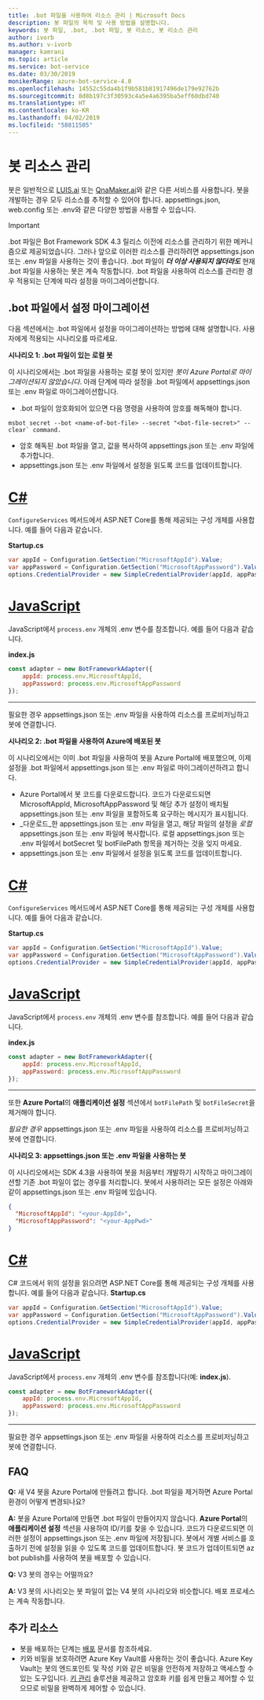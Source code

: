 ```yaml
---
title: .bot 파일을 사용하여 리소스 관리 | Microsoft Docs
description: 봇 파일의 목적 및 사용 방법을 설명합니다.
keywords: 봇 파일, .bot, .bot 파일, 봇 리소스, 봇 리소스 관리
author: ivorb
ms.author: v-ivorb
manager: kamrani
ms.topic: article
ms.service: bot-service
ms.date: 03/30/2019
monikerRange: azure-bot-service-4.0
ms.openlocfilehash: 14552c55da4b1f9b581b81917496de179e92762b
ms.sourcegitcommit: 8d8b197c3f30593c4a5e4a6395ba5eff60dbd740
ms.translationtype: HT
ms.contentlocale: ko-KR
ms.lasthandoff: 04/02/2019
ms.locfileid: "58811505"
---
```

# <a name="manage-bot-resources"></a>봇 리소스 관리

봇은 일반적으로 [LUIS.ai](https://luis.ai) 또는 [QnaMaker.ai](https://qnamaker.ai)와 같은 다른 서비스를 사용합니다. 봇을 개발하는 경우 모두 리소스를 추적할 수 있어야 합니다. appsettings.json, web.config 또는 .env와 같은 다양한 방법을 사용할 수 있습니다. 

> [!IMPORTANT]
> .bot 파일은 Bot Framework SDK 4.3 릴리스 이전에 리소스를 관리하기 위한 메커니즘으로 제공되었습니다. 그러나 앞으로 이러한 리소스를 관리하려면 appsettings.json 또는 .env 파일을 사용하는 것이 좋습니다. .bot 파일이 **_더 이상 사용되지 않더라도_** 현재 .bot 파일을 사용하는 봇은 계속 작동합니다. .bot 파일을 사용하여 리소스를 관리한 경우 적용되는 단계에 따라 설정을 마이그레이션합니다. 

## <a name="migrating-settings-from-bot-file"></a>.bot 파일에서 설정 마이그레이션
다음 섹션에서는 .bot 파일에서 설정을 마이그레이션하는 방법에 대해 설명합니다. 사용자에게 적용되는 시나리오를 따르세요.

**시나리오 1: .bot 파일이 있는 로컬 봇**

이 시나리오에서는 .bot 파일을 사용하는 로컬 봇이 있지만 _봇이 Azure Portal로 마이그레이션되지 않았습니다_. 아래 단계에 따라 설정을 .bot 파일에서 appsettings.json 또는 .env 파일로 마이그레이션합니다.

- .bot 파일이 암호화되어 있으면 다음 명령을 사용하여 암호를 해독해야 합니다.

```cli
msbot secret --bot <name-of-bot-file> --secret "<bot-file-secret>" --clear` command.
```

- 암호 해독된 .bot 파일을 열고, 값을 복사하여 appsettings.json 또는 .env 파일에 추가합니다.
- appsettings.json 또는 .env 파일에서 설정을 읽도록 코드를 업데이트합니다.

# <a name="ctabcsharp"></a>[C#](#tab/csharp)

`ConfigureServices` 메서드에서 ASP.NET Core를 통해 제공되는 구성 개체를 사용합니다. 예를 들어 다음과 같습니다. 

**Startup.cs**
```csharp
var appId = Configuration.GetSection("MicrosoftAppId").Value;
var appPassword = Configuration.GetSection("MicrosoftAppPassword").Value;
options.CredentialProvider = new SimpleCredentialProvider(appId, appPassword);
```
# <a name="javascripttabjs"></a>[JavaScript](#tab/js)

JavaScript에서 `process.env` 개체의 .env 변수를 참조합니다. 예를 들어 다음과 같습니다.
   
**index.js**

```js
const adapter = new BotFrameworkAdapter({
    appId: process.env.MicrosoftAppId,
    appPassword: process.env.MicrosoftAppPassword
});
```
---

필요한 경우 appsettings.json 또는 .env 파일을 사용하여 리소스를 프로비저닝하고 봇에 연결합니다.

**시나리오 2: .bot 파일을 사용하여 Azure에 배포된 봇**

이 시나리오에서는 이미 .bot 파일을 사용하여 봇을 Azure Portal에 배포했으며, 이제 설정을 .bot 파일에서 appsettings.json 또는 .env 파일로 마이그레이션하려고 합니다.

- Azure Portal에서 봇 코드를 다운로드합니다. 코드가 다운로드되면 MicrosoftAppId, MicrosoftAppPassword 및 해당 추가 설정이 배치될 appsettings.json 또는 .env 파일을 포함하도록 요구하는 메시지가 표시됩니다. 
- _다운로드_한 appsettings.json 또는 .env 파일을 열고, 해당 파일의 설정을 _로컬_ appsettings.json 또는 .env 파일에 복사합니다. 로컬 appsettings.json 또는 .env 파일에서 botSecret 및 botFilePath 항목을 제거하는 것을 잊지 마세요.
- appsettings.json 또는 .env 파일에서 설정을 읽도록 코드를 업데이트합니다.

# <a name="ctabcsharp"></a>[C#](#tab/csharp)
`ConfigureServices` 메서드에서 ASP.NET Core를 통해 제공되는 구성 개체를 사용합니다. 예를 들어 다음과 같습니다. 

**Startup.cs**
```csharp
var appId = Configuration.GetSection("MicrosoftAppId").Value;
var appPassword = Configuration.GetSection("MicrosoftAppPassword").Value;
options.CredentialProvider = new SimpleCredentialProvider(appId, appPassword);
```
# <a name="javascripttabjs"></a>[JavaScript](#tab/js)
JavaScript에서 `process.env` 개체의 .env 변수를 참조합니다. 예를 들어 다음과 같습니다.
   
**index.js**

```js
const adapter = new BotFrameworkAdapter({
    appId: process.env.MicrosoftAppId,
    appPassword: process.env.MicrosoftAppPassword
});
```
---

또한 **Azure Portal**의 **애플리케이션 설정** 섹션에서 `botFilePath` 및 `botFileSecret`을 제거해야 합니다.

_필요한 경우_ appsettings.json 또는 .env 파일을 사용하여 리소스를 프로비저닝하고 봇에 연결합니다.

**시나리오 3: appsettings.json 또는 .env 파일을 사용하는 봇**

이 시나리오에서는 SDK 4.3을 사용하여 봇을 처음부터 개발하기 시작하고 마이그레이션할 기존 .bot 파일이 없는 경우를 처리합니다. 봇에서 사용하려는 모든 설정은 아래와 같이 appsettings.json 또는 .env 파일에 있습니다.

```JSON
{
  "MicrosoftAppId": "<your-AppId>",
  "MicrosoftAppPassword": "<your-AppPwd>"
}
```

# <a name="ctabcsharp"></a>[C#](#tab/csharp)

C# 코드에서 위의 설정을 읽으려면 ASP.NET Core를 통해 제공되는 구성 개체를 사용합니다. 예를 들어 다음과 같습니다. **Startup.cs**
```csharp
var appId = Configuration.GetSection("MicrosoftAppId").Value;
var appPassword = Configuration.GetSection("MicrosoftAppPassword").Value;
options.CredentialProvider = new SimpleCredentialProvider(appId, appPassword);
```

# <a name="javascripttabjs"></a>[JavaScript](#tab/js)
JavaScript에서 `process.env` 개체의 .env 변수를 참조합니다(예: **index.js**).
```js
const adapter = new BotFrameworkAdapter({
    appId: process.env.MicrosoftAppId,
    appPassword: process.env.MicrosoftAppPassword
});
```

---

필요한 경우 appsettings.json 또는 .env 파일을 사용하여 리소스를 프로비저닝하고 봇에 연결합니다.


## <a name="faq"></a>FAQ
**Q:** 새 V4 봇을 Azure Portal에 만들려고 합니다. .bot 파일을 제거하면 Azure Portal 환경이 어떻게 변경되나요?

**A:** 봇을 Azure Portal에 만들면 .bot 파일이 만들어지지 않습니다. **Azure Portal**의 **애플리케이션 설정** 섹션을 사용하여 ID/키를 찾을 수 있습니다. 코드가 다운로드되면 이러한 설정이 appsettings.json 또는 .env 파일에 저장됩니다. 봇에서 개별 서비스를 호출하기 전에 설정을 읽을 수 있도록 코드를 업데이트합니다. 봇 코드가 업데이트되면 az bot publish를 사용하여 봇을 배포할 수 있습니다.

**Q:** V3 봇의 경우는 어떨까요?

**A:** V3 봇의 시나리오는 봇 파일이 없는 V4 봇의 시나리오와 비슷합니다. 배포 프로세스는 계속 작동합니다. 

## <a name="additional-resources"></a>추가 리소스
- 봇을 배포하는 단계는 [배포](../bot-builder-deploy-az-cli.md) 문서를 참조하세요.
- 키와 비밀을 보호하려면 Azure Key Vault를 사용하는 것이 좋습니다. Azure Key Vault는 봇의 엔드포인트 및 작성 키와 같은 비밀을 안전하게 저장하고 액세스할 수 있는 도구입니다. [키 관리](https://docs.microsoft.com/en-us/azure/key-vault/key-vault-whatis) 솔루션을 제공하고 암호화 키를 쉽게 만들고 제어할 수 있으므로 비밀을 완벽하게 제어할 수 있습니다.


<!--

# Manage resources with a .bot file

Bots usually consume lots of different services, such as [LUIS.ai](https://luis.ai) or [QnaMaker.ai](https://qnamaker.ai). When you are developing a bot, there is no uniform place to store the metadata about the services that are in use.  This prevents us from building tooling that looks at a bot as a whole.

To address this problem, we have created a **.bot file** to act as the place to bring all service references together in one place to 
enable tooling.  For example, the Bot Framework Emulator ([V4](https://aka.ms/Emulator-wiki-getting-started)) uses a  .bot file to create a unified view over the connected services your bot consumes.  

With a .bot file, you can register services like:

* **Localhost** local debugger endpoints
* [**Azure Bot Service**](https://azure.microsoft.com/en-us/services/bot-service/) Azure Bot Service registrations.
* [**LUIS.AI**](https://www.luis.ai/) LUIS gives your bot the ability to communicate with people using natural language.. 
* [**QnA Maker**](https://qnamaker.ai/) Build, train and publish a simple question and answer bot based on FAQ URLs, structured documents or editorial content in minutes.
* [**Dispatch**](https://github.com/Microsoft/botbuilder-tools/tree/master/packages/Dispatch) models for dispatching across multiple services.
* [**Azure Application Insights**](https://azure.microsoft.com/en-us/services/application-insights/) for insights and bot analytics.
* [**Azure Blob Storage**](https://azure.microsoft.com/en-us/services/storage/blobs/) for bot state persistence. 
* [**Azure Cosmos DB**](https://azure.microsoft.com/en-us/services/cosmos-db/) - globally distributed, multi-model database service to persist bot state.

Apart from these, your bot might rely on other custom services. You can leverage the [generic service](https://github.com/Microsoft/botbuilder-tools/blob/master/packages/MSBot/docs/add-services.md) capability to connect a generic service configuration.

## When is a .bot file created? 
- If you create a bot using [Azure Bot Service](https://ms.portal.azure.com/#blade/Microsoft_Azure_Marketplace/GalleryResultsListBlade/selectedSubMenuItemId/%7B%22menuItemId%22%3A%22gallery%2FCognitiveServices_MP%2FBotService%22%2C%22resourceGroupId%22%3A%22%22%2C%22resourceGroupLocation%22%3A%22%22%2C%22dontDiscardJourney%22%3Afalse%2C%22launchingContext%22%3A%7B%22source%22%3A%5B%22GalleryFeaturedMenuItemPart%22%5D%2C%22menuItemId%22%3A%22CognitiveServices_MP%22%2C%22subMenuItemId%22%3A%22BotService%22%7D%7D), a .bot file is automatically created for you with list of connected services provisioned. The .bot is encrypted by default.
- If you create a bot using Bot Framework V4 SDK [Template](https://marketplace.visualstudio.com/items?itemName=BotBuilder.botbuilderv4) for Visual Studio or using Bot Builder [Yeoman Generator](https://www.npmjs.com/package/generator-botbuilder), a .bot file is automatically created. No connected services are provisioned in this flow and the bot file is not encrypted.
- If you are starting with [BotBuilder-samples](https://github.com/Microsoft/botbuilder-samples), every sample for Bot Framework V4 SDK includes a .bot file and the .bot file is not encrypted. 
- You can also create a bot file using the [MSBot](https://github.com/Microsoft/botbuilder-tools/blob/master/packages/MSBot/README.md) tool.

## What does a bot file look like? 
Take a look at a sample [.bot](https://github.com/Microsoft/botbuilder-tools/blob/master/packages/MSBot/docs/sample-bot-file.json) file.
To learn about encrypting and decrypting the .bot file, see [Bot Secrets](https://github.com/Microsoft/botbuilder-tools/blob/master/packages/MSBot/docs/bot-file-encryption.md).

## Why do I need a .bot file?

A .bot file is **not** a requirement to build bots with Bot Framework SDK. You can continue to use appsettings.json, web.config, env, 
keyvault or any mechanism you see fit to keep track of service references and keys that your bot depends on. However, to test
the bot using the Emulator, you'll need a .bot file. The good news is that Emulator can create a .bot file for testing. To do that, 
start the Emulator, click on the **create a new bot configuration** link on the Welcome page. In the dialog box that appears, type a **Bot name** and an **Endpoint URL**. Then connect.

The advantages of using .bot file are:
- Provides a standard way of storing resources regardless of the language/platform you use.   
- Bot Framework Emulator and CLI tools rely on and work great with tracking connected services in a consistent format (in a .bot file) 
- Elegant tooling solutions around services creation and management is harder without a well defined schema (.bot file).  


## Using .bot file in your Bot Framework SDK bot

You can use the .bot file to get service configuration information in your bot's code. The BotFramework-Configuration library available 
for [C#](https://www.nuget.org/packages/Microsoft.Bot.Configuration) and [JS](https://www.npmjs.com/package/botframework-config) helps you load a bot file and supports several methods to query and get the appropriate service configuration information.

## Additional resources
Refer to [MSBot](https://github.com/Microsoft/botbuilder-tools/blob/master/packages/MSBot/README.md) readme file for more information on using a bot file.

-->

